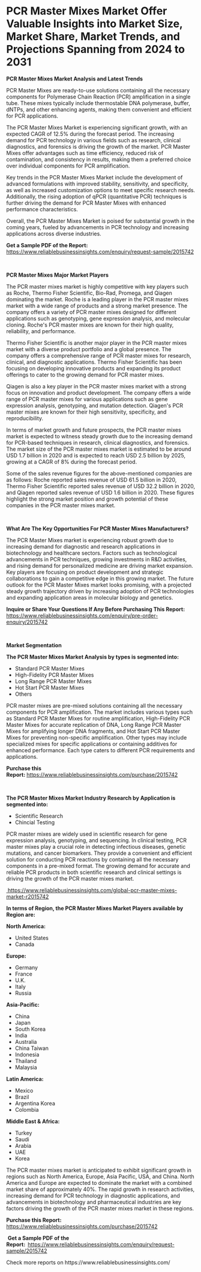 <p><h1>PCR Master Mixes Market Offer Valuable Insights into Market Size, Market Share, Market Trends, and Projections Spanning from 2024 to 2031</h1></p><p><strong>PCR Master Mixes Market Analysis and Latest Trends</strong></p>
<p><p>PCR Master Mixes are ready-to-use solutions containing all the necessary components for Polymerase Chain Reaction (PCR) amplification in a single tube. These mixes typically include thermostable DNA polymerase, buffer, dNTPs, and other enhancing agents, making them convenient and efficient for PCR applications.</p><p>The PCR Master Mixes Market is experiencing significant growth, with an expected CAGR of 12.5% during the forecast period. The increasing demand for PCR technology in various fields such as research, clinical diagnostics, and forensics is driving the growth of the market. PCR Master Mixes offer advantages such as time efficiency, reduced risk of contamination, and consistency in results, making them a preferred choice over individual components for PCR amplification.</p><p>Key trends in the PCR Master Mixes Market include the development of advanced formulations with improved stability, sensitivity, and specificity, as well as increased customization options to meet specific research needs. Additionally, the rising adoption of qPCR (quantitative PCR) techniques is further driving the demand for PCR Master Mixes with enhanced performance characteristics.</p><p>Overall, the PCR Master Mixes Market is poised for substantial growth in the coming years, fueled by advancements in PCR technology and increasing applications across diverse industries.</p></p>
<p><strong>Get a Sample PDF of the Report:&nbsp;</strong> <a href="https://www.reliablebusinessinsights.com/enquiry/request-sample/2015742">https://www.reliablebusinessinsights.com/enquiry/request-sample/2015742</a></p>
<p>&nbsp;</p>
<p><strong>PCR Master Mixes Major Market Players</strong></p>
<p><p>The PCR master mixes market is highly competitive with key players such as Roche, Thermo Fisher Scientific, Bio-Rad, Promega, and Qiagen dominating the market. Roche is a leading player in the PCR master mixes market with a wide range of products and a strong market presence. The company offers a variety of PCR master mixes designed for different applications such as genotyping, gene expression analysis, and molecular cloning. Roche's PCR master mixes are known for their high quality, reliability, and performance.</p><p>Thermo Fisher Scientific is another major player in the PCR master mixes market with a diverse product portfolio and a global presence. The company offers a comprehensive range of PCR master mixes for research, clinical, and diagnostic applications. Thermo Fisher Scientific has been focusing on developing innovative products and expanding its product offerings to cater to the growing demand for PCR master mixes.</p><p>Qiagen is also a key player in the PCR master mixes market with a strong focus on innovation and product development. The company offers a wide range of PCR master mixes for various applications such as gene expression analysis, genotyping, and mutation detection. Qiagen's PCR master mixes are known for their high sensitivity, specificity, and reproducibility.</p><p>In terms of market growth and future prospects, the PCR master mixes market is expected to witness steady growth due to the increasing demand for PCR-based techniques in research, clinical diagnostics, and forensics. The market size of the PCR master mixes market is estimated to be around USD 1.7 billion in 2020 and is expected to reach USD 2.5 billion by 2025, growing at a CAGR of 8% during the forecast period.</p><p>Some of the sales revenue figures for the above-mentioned companies are as follows: Roche reported sales revenue of USD 61.5 billion in 2020, Thermo Fisher Scientific reported sales revenue of USD 32.2 billion in 2020, and Qiagen reported sales revenue of USD 1.6 billion in 2020. These figures highlight the strong market position and growth potential of these companies in the PCR master mixes market.</p></p>
<p>&nbsp;</p>
<p><strong>What Are The Key Opportunities For PCR Master Mixes Manufacturers?</strong></p>
<p><p>The PCR Master Mixes market is experiencing robust growth due to increasing demand for diagnostic and research applications in biotechnology and healthcare sectors. Factors such as technological advancements in PCR techniques, growing investments in R&D activities, and rising demand for personalized medicine are driving market expansion. Key players are focusing on product development and strategic collaborations to gain a competitive edge in this growing market. The future outlook for the PCR Master Mixes market looks promising, with a projected steady growth trajectory driven by increasing adoption of PCR technologies and expanding application areas in molecular biology and genetics.</p></p>
<p><strong>Inquire or Share Your Questions If Any Before Purchasing This Report:</strong> <a href="https://www.reliablebusinessinsights.com/enquiry/pre-order-enquiry/2015742">https://www.reliablebusinessinsights.com/enquiry/pre-order-enquiry/2015742</a></p>
<p>&nbsp;</p>
<p><strong>Market Segmentation</strong></p>
<p><strong>The PCR Master Mixes Market Analysis by types is segmented into:</strong></p>
<p><ul><li>Standard PCR Master Mixes</li><li>High-Fidelity PCR Master Mixes</li><li>Long Range PCR Master Mixes</li><li>Hot Start PCR Master Mixes</li><li>Others</li></ul></p>
<p><p>PCR master mixes are pre-mixed solutions containing all the necessary components for PCR amplification. The market includes various types such as Standard PCR Master Mixes for routine amplification, High-Fidelity PCR Master Mixes for accurate replication of DNA, Long Range PCR Master Mixes for amplifying longer DNA fragments, and Hot Start PCR Master Mixes for preventing non-specific amplification. Other types may include specialized mixes for specific applications or containing additives for enhanced performance. Each type caters to different PCR requirements and applications.</p></p>
<p><strong>Purchase this Report:&nbsp;</strong><a href="https://www.reliablebusinessinsights.com/purchase/2015742">https://www.reliablebusinessinsights.com/purchase/2015742</a></p>
<p>&nbsp;</p>
<p><strong>The PCR Master Mixes Market Industry Research by Application is segmented into:</strong></p>
<p><ul><li>Scientific Research</li><li>Chincial Testing</li></ul></p>
<p><p>PCR master mixes are widely used in scientific research for gene expression analysis, genotyping, and sequencing. In clinical testing, PCR master mixes play a crucial role in detecting infectious diseases, genetic mutations, and cancer biomarkers. They provide a convenient and efficient solution for conducting PCR reactions by containing all the necessary components in a pre-mixed format. The growing demand for accurate and reliable PCR products in both scientific research and clinical settings is driving the growth of the PCR master mixes market.</p></p>
<p><a href="https://www.reliablebusinessinsights.com/global-pcr-master-mixes-market-r2015742">&nbsp;https://www.reliablebusinessinsights.com/global-pcr-master-mixes-market-r2015742</a></p>
<p><strong>In terms of Region, the PCR Master Mixes Market Players available by Region are:</strong></p>
<p>
    <p> <strong> North America: </strong>
        <ul>
            <li>United States</li>
            <li>Canada</li>
        </ul>
        </p> 
    <p> <strong> Europe: </strong>
        <ul>
            <li>Germany</li>
            <li>France</li>
            <li>U.K.</li>
            <li>Italy</li>
            <li>Russia</li>
        </ul>
        </p> 
    <p> <strong> Asia-Pacific: </strong>
        <ul>
            <li>China</li>
            <li>Japan</li>
            <li>South Korea</li>
            <li>India</li>
            <li>Australia</li>
            <li>China Taiwan</li>
            <li>Indonesia</li>
            <li>Thailand</li>
            <li>Malaysia</li>
        </ul>
        </p> 
    <p> <strong> Latin America: </strong>
        <ul>
            <li>Mexico</li>
            <li>Brazil</li>
            <li>Argentina Korea</li>
            <li>Colombia</li>
        </ul>
        </p> 
    <p> <strong> Middle East & Africa: </strong>
        <ul>
            <li>Turkey</li>
            <li>Saudi</li>
            <li>Arabia</li>
            <li>UAE</li>
            <li>Korea</li>
        </ul>
    </p>
    </p>
<p><p>The PCR master mixes market is anticipated to exhibit significant growth in regions such as North America, Europe, Asia Pacific, USA, and China. North America and Europe are expected to dominate the market with a combined market share of approximately 40%. The rapid growth in research activities, increasing demand for PCR technology in diagnostic applications, and advancements in biotechnology and pharmaceutical industries are key factors driving the growth of the PCR master mixes market in these regions.</p></p>
<p><strong>Purchase this Report: </strong><a href="https://www.reliablebusinessinsights.com/purchase/2015742">https://www.reliablebusinessinsights.com/purchase/2015742</a></p>
<p>&nbsp;<strong>Get a Sample PDF of the Report:&nbsp;&nbsp;</strong><a href="https://www.reliablebusinessinsights.com/enquiry/request-sample/2015742">https://www.reliablebusinessinsights.com/enquiry/request-sample/2015742</a></p>
<p><strong></strong></p>
<p>Check more reports on https://www.reliablebusinessinsights.com/</p>